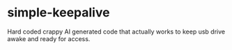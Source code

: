 # simple-keepalive
Hard coded crappy AI generated code that actually works to keep usb drive awake and ready for access.
